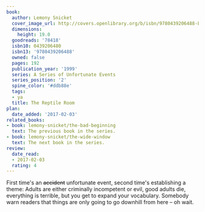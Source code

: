 ```yaml
---
book:
  author: Lemony Snicket
  cover_image_url: http://covers.openlibrary.org/b/isbn/9780439206488-L.jpg
  dimensions:
    height: 19.0
  goodreads: '78418'
  isbn10: 0439206480
  isbn13: '9780439206488'
  owned: false
  pages: 192
  publication_year: '1999'
  series: A Series of Unfortunate Events
  series_position: '2'
  spine_color: '#ddb88e'
  tags:
  - ya
  title: The Reptile Room
plan:
  date_added: '2017-02-03'
related_books:
- book: lemony-snicket/the-bad-beginning
  text: The previous book in the series.
- book: lemony-snicket/the-wide-window
  text: The next book in the series.
review:
  date_read:
  - 2017-02-03
  rating: 4
---
```


First time's an ~~accident~~ unfortunate event, second time's establishing a theme: Adults are either criminally
incompetent or evil, good adults die, everything is terrible, but you get to expand your vocabulary. Somebody warn
readers that things are only going to go downhill from here – oh wait.
